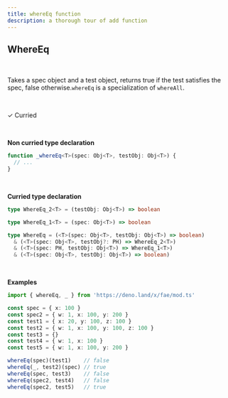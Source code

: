 ```yaml
---
title: whereEq function
description: a thorough tour of add function
---
```


## WhereEq
<br>

Takes a spec object and a test object, returns true if the test satisfies the spec, false otherwise.`whereEq` is a specialization of `whereAll`.

<br>

&check; Curried

<br>
<!---
&#10539; Not curred
-->

**Non curried type declaration**
```typescript
function _whereEq<T>(spec: Obj<T>, testObj: Obj<T>) {
  // ...
}
```
<br>

**Curried type declaration**

```typescript
type WhereEq_2<T> = (testObj: Obj<T>) => boolean

type WhereEq_1<T> = (spec: Obj<T>) => boolean

type WhereEq = (<T>(spec: Obj<T>, testObj: Obj<T>) => boolean)
  & (<T>(spec: Obj<T>, testObj?: PH) => WhereEq_2<T>)
  & (<T>(spec: PH, testObj: Obj<T>) => WhereEq_1<T>)
  & (<T>(spec: Obj<T>, testObj: Obj<T>) => boolean)
```
<br>

**Examples**
```typescript
import { whereEq, _ } from 'https://deno.land/x/fae/mod.ts'

const spec = { x: 100 }
const spec2 = { w: 1, x: 100, y: 200 }
const test1 = { x: 20, y: 100, z: 100 }
const test2 = { w: 1, x: 100, y: 100, z: 100 }
const test3 = {}
const test4 = { w: 1, x: 100 }
const test5 = { w: 1, x: 100, y: 200 }

whereEq(spec)(test1)    // false
whereEq(_, test2)(spec) // true
whereEq(spec, test3)    // false
whereEq(spec2, test4)   // false
whereEq(spec2, test5)   // true
```

